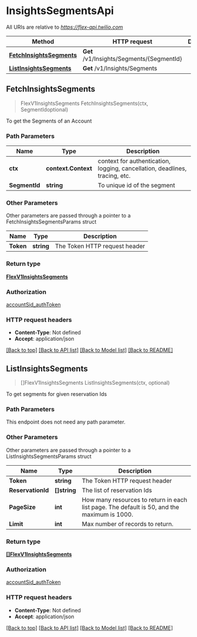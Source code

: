 # InsightsSegmentsApi

All URIs are relative to *https://flex-api.twilio.com*

Method | HTTP request | Description
------------- | ------------- | -------------
[**FetchInsightsSegments**](InsightsSegmentsApi.md#FetchInsightsSegments) | **Get** /v1/Insights/Segments/{SegmentId} | 
[**ListInsightsSegments**](InsightsSegmentsApi.md#ListInsightsSegments) | **Get** /v1/Insights/Segments | 



## FetchInsightsSegments

> FlexV1InsightsSegments FetchInsightsSegments(ctx, SegmentIdoptional)



To get the Segments of an Account

### Path Parameters


Name | Type | Description
------------- | ------------- | -------------
**ctx** | **context.Context** | context for authentication, logging, cancellation, deadlines, tracing, etc.
**SegmentId** | **string** | To unique id of the segment

### Other Parameters

Other parameters are passed through a pointer to a FetchInsightsSegmentsParams struct


Name | Type | Description
------------- | ------------- | -------------
**Token** | **string** | The Token HTTP request header

### Return type

[**FlexV1InsightsSegments**](FlexV1InsightsSegments.md)

### Authorization

[accountSid_authToken](../README.md#accountSid_authToken)

### HTTP request headers

- **Content-Type**: Not defined
- **Accept**: application/json

[[Back to top]](#) [[Back to API list]](../README.md#documentation-for-api-endpoints)
[[Back to Model list]](../README.md#documentation-for-models)
[[Back to README]](../README.md)


## ListInsightsSegments

> []FlexV1InsightsSegments ListInsightsSegments(ctx, optional)



To get segments for given reservation Ids

### Path Parameters

This endpoint does not need any path parameter.

### Other Parameters

Other parameters are passed through a pointer to a ListInsightsSegmentsParams struct


Name | Type | Description
------------- | ------------- | -------------
**Token** | **string** | The Token HTTP request header
**ReservationId** | **[]string** | The list of reservation Ids
**PageSize** | **int** | How many resources to return in each list page. The default is 50, and the maximum is 1000.
**Limit** | **int** | Max number of records to return.

### Return type

[**[]FlexV1InsightsSegments**](FlexV1InsightsSegments.md)

### Authorization

[accountSid_authToken](../README.md#accountSid_authToken)

### HTTP request headers

- **Content-Type**: Not defined
- **Accept**: application/json

[[Back to top]](#) [[Back to API list]](../README.md#documentation-for-api-endpoints)
[[Back to Model list]](../README.md#documentation-for-models)
[[Back to README]](../README.md)

